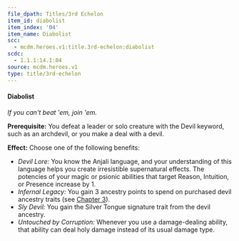 ```yaml
---
file_dpath: Titles/3rd Echelon
item_id: diabolist
item_index: '04'
item_name: Diabolist
scc:
  - mcdm.heroes.v1:title.3rd-echelon:diabolist
scdc:
  - 1.1.1:14.1:04
source: mcdm.heroes.v1
type: title/3rd-echelon
---
```


#### Diabolist

*If you can't beat 'em, join 'em.*

**Prerequisite:** You defeat a leader or solo creature with the Devil keyword, such as an archdevil, or you make a deal with a devil.

**Effect:** Choose one of the following benefits:

- *Devil Lore:* You know the Anjali language, and your understanding of this language helps you create irresistible supernatural effects. The potencies of your magic or psionic abilities that target Reason, Intuition, or Presence increase by 1.
- *Infernal Legacy:* You gain 3 ancestry points to spend on purchased devil ancestry traits (see [Chapter 3](#page-35-0)).
- *Sly Devil:* You gain the Silver Tongue signature trait from the devil ancestry.
- *Untouched by Corruption:* Whenever you use a damage-dealing ability, that ability can deal holy damage instead of its usual damage type.
